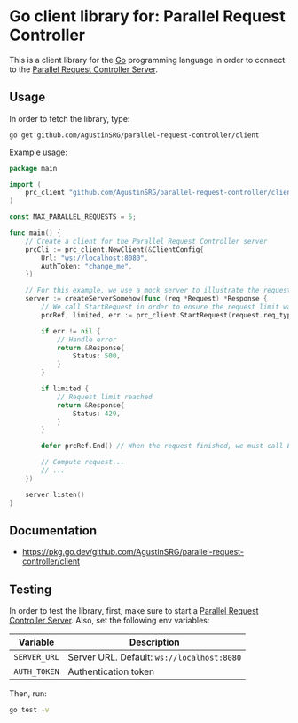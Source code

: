 # Go client library for: Parallel Request Controller

This is a client library for the [Go](https://go.dev/) programming language in order to connect to the [Parallel Request Controller Server](../server/).

## Usage

In order to fetch the library, type:

```sh
go get github.com/AgustinSRG/parallel-request-controller/client
```

Example usage:

```go
package main

import (
    prc_client "github.com/AgustinSRG/parallel-request-controller/client"
)

const MAX_PARALLEL_REQUESTS = 5;

func main() {
    // Create a client for the Parallel Request Controller server
    prcCli := prc_client.NewClient(&ClientConfig{
        Url: "ws://localhost:8080",
        AuthToken: "change_me",
    })

    // For this example, we use a mock server to illustrate the request handling
    server := createServerSomehow(func (req *Request) *Response {
        // We call StartRequest in order to ensure the request limit was not reached
        prcRef, limited, err := prc_client.StartRequest(request.req_type, MAX_PARALLEL_REQUESTS)

        if err != nil {
            // Handle error
            return &Response{
                Status: 500,
            }
        }

        if limited {
            // Request limit reached
            return &Response{
                Status: 429,
            }
        }

        defer prcRef.End() // When the request finished, we must call End()

        // Compute request...
        // ...
    })

    server.listen()
}
```

## Documentation

- https://pkg.go.dev/github.com/AgustinSRG/parallel-request-controller/client

## Testing

In order to test the library, first, make sure to start a [Parallel Request Controller Server](../server/). Also, set the following env variables:

| Variable     | Description                                |
| ------------ | ------------------------------------------ |
| `SERVER_URL` | Server URL. Default: `ws://localhost:8080` |
| `AUTH_TOKEN` | Authentication token                       |

Then, run:

```sh
go test -v
```
